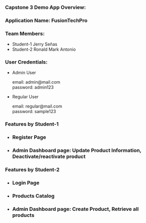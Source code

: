 <h3>Capstone 3 Demo App Overview:</h3>
<h3>Application Name: FusionTechPro</h3>

<h3>Team Members:</h3>
<ul>
	<li>Student-1 Jerry Señas</li>
	<li>Student-2 Ronald Mark Antonio</li>
</ul>

<h3>User Credentials:</h3>
<ul>
	<li>Admin User</li>
	<p>email: admin@mail.com<br>password: admin123</p>
	<li>Regular User</li>
	<p>email: regular@mail.com<br>password: sample123</p>
</ul>

<h3>Features by Student-1</h3>
<ul>
	<li><h3>Register Page</h3></li>
	<li><h3>Admin Dashboard page: Update Product Information, Deactivate/reactivate product</h3></li>
</ul>

<h3>Features by Student-2</h3>
<ul>
	<li><h3>Login Page</h3></li>
	<li><h3>Products Catalog</h3></li>
	<li><h3>Admin Dashboard page: Create Product, Retrieve all products</h3></li>
</ul>